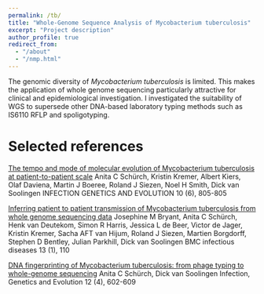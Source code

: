 ```yaml
---
permalink: /tb/
title: "Whole-Genome Sequence Analysis of Mycobacterium tuberculosis"
excerpt: "Project description"
author_profile: true
redirect_from: 
  - "/about"
  - "/nmp.html"
---
```



The genomic diversity of *Mycobacterium tuberculosis* is limited. This makes the application of whole genome sequencing 
particularly attractive for clinical and epidemiological investigation. I investigated the suitability of WGS to supersede other 
DNA-based laboratory typing methods such as IS6110 RFLP and spoligotyping.



Selected references
==========

[The tempo and mode of molecular evolution of Mycobacterium tuberculosis at patient-to-patient scale](https://www.sciencedirect.com/science/article/pii/S1567134809002172)
Anita C Schürch, Kristin Kremer, Albert Kiers, Olaf Daviena, Martin J Boeree, Roland J Siezen, Noel H Smith, Dick van Soolingen
INFECTION GENETICS AND EVOLUTION 10 (6), 805-805

[Inferring patient to patient transmission of Mycobacterium tuberculosis from whole genome sequencing data](https://bmcinfectdis.biomedcentral.com/articles/10.1186/1471-2334-13-110)
Josephine M Bryant, Anita C Schürch, Henk van Deutekom, Simon R Harris, Jessica L de Beer, Victor de Jager, Kristin Kremer, Sacha AFT van Hijum, Roland J Siezen, Martien Borgdorff, Stephen D Bentley, Julian Parkhill, Dick van Soolingen
BMC infectious diseases 13 (1), 110

[DNA fingerprinting of Mycobacterium tuberculosis: from phage typing to whole-genome sequencing](https://www.sciencedirect.com/science/article/pii/S1567134811003790)
Anita C Schürch, Dick van Soolingen
Infection, Genetics and Evolution 12 (4), 602-609

